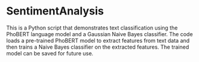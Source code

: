 # SentimentAnalysis
This is a Python script that demonstrates text classification using the PhoBERT language model and a Gaussian Naive Bayes classifier. The code loads a pre-trained PhoBERT model to extract features from text data and then trains a Naive Bayes classifier on the extracted features. The trained model can be saved for future use.
